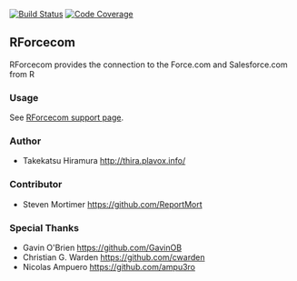 <!-- README.md is generated from README.Rmd. Please edit that file -->
[![Build Status](https://travis-ci.org/hiratake55/RForcecom.svg?branch=master)](https://travis-ci.org/hiratake55/RForcecom) [![Code Coverage](https://codecov.io/github/ReportMort/RForcecom/coverage.svg?branch=metadata-api)](https://codecov.io/github/ReportMort/RForcecom?branch=metadata-api)

RForcecom
---------

RForcecom provides the connection to the Force.com and Salesforce.com from R

### Usage

See [RForcecom support page](http://rforcecom.plavox.info/).

### Author

-   Takekatsu Hiramura <http://thira.plavox.info/>

### Contributor

-   Steven Mortimer <https://github.com/ReportMort>

### Special Thanks

-   Gavin O'Brien <https://github.com/GavinOB>
-   Christian G. Warden <https://github.com/cwarden>
-   Nicolas Ampuero <https://github.com/ampu3ro>
